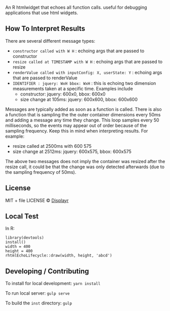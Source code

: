 An R htmlwidget that echoes all function calls. useful for debugging applications that use html widgets.

How To Interpret Results
-

There are several different message types:

* `constructor called with W H` : echoing args that are passed to constructor
* `resize called at TIMESTAMP with W H` : echoing args that are passed to resize
* `renderValue called with inputConfig: X, userState: Y` : echoing args that are passed to renderValue
* `IDENTIFIER : jquery: WxH bbox: WxH` : this is echoing two dimension measurements taken at a specific time. Examples include
    * constructor: jquery: 600x0, bbox: 600x0
    * size change at 105ms: jquery: 600x600, bbox: 600x600

Messages are typically added as soon as a function is called. There is also a function that is sampling the the outer container dimensions every 50ms and adding a message any time they change. This loop samples every 50 milliseconds, so the events may appear out of order because of the sampling frequency. Keep this in mind when interpreting results. For example:

* resize called at 2500ms with 600 575
* size change at 2512ms: jquery: 600x575, bbox: 600x575

The above two messages does not imply the container was resized after the resize call, it could be that the change was only detected afterwards (due to the sampling frequency of 50ms).

License
-
MIT + file LICENSE © [Displayr](https://www.displayr.com)

Local Test
-

In R:

    library(devtools)
    install()
    width = 400
    height = 400
    rhtmlEchoLifecycle::draw(width, height, 'abcd')

Developing / Contributing
-

To install for local development: `yarn install`

To run local server: `gulp serve`

To build the `inst` directory: `gulp`